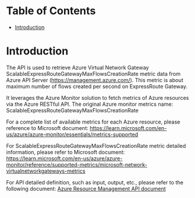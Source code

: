 # Table of Contents
- [Introduction](#introduction)


# Introduction <a name="introduction"></a>
The API is used to retrieve Azure Virtual Network Gateway ScalableExpressRouteGatewayMaxFlowsCreationRate metric data from Azure API Server (https://management.azure.com/). This metric is about maximum number of flows created per second on ExpressRoute Gateway.



It leverages the Azure Monitor solution to fetch metrics of Azure resources via the Azure RESTful API. The original Azure monitor metrics name: ScalableExpressRouteGatewayMaxFlowsCreationRate



For a complete list of available metrics for each Azure resource, please reference to Microsoft document: https://learn.microsoft.com/en-us/azure/azure-monitor/essentials/metrics-supported 

For ScalableExpressRouteGatewayMaxFlowsCreationRate metric detailed information, please refer to Microsoft document: https://learn.microsoft.com/en-us/azure/azure-monitor/reference/supported-metrics/microsoft-network-virtualnetworkgateways-metrics

For API detailed definition, such as input, output, etc., please refer to the following document:
[Azure Resource Management API document](https://learn.microsoft.com/en-us/rest/api/monitor/metrics/list?view=rest-monitor-2023-10-01&tabs=HTTP)